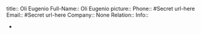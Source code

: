 title::  Oli Eugenio
Full-Name:: Oli Eugenio
picture::
Phone:: #Secret url-here
Email:: #Secret url-here
Company:: None
Relation:: 
Info::

-